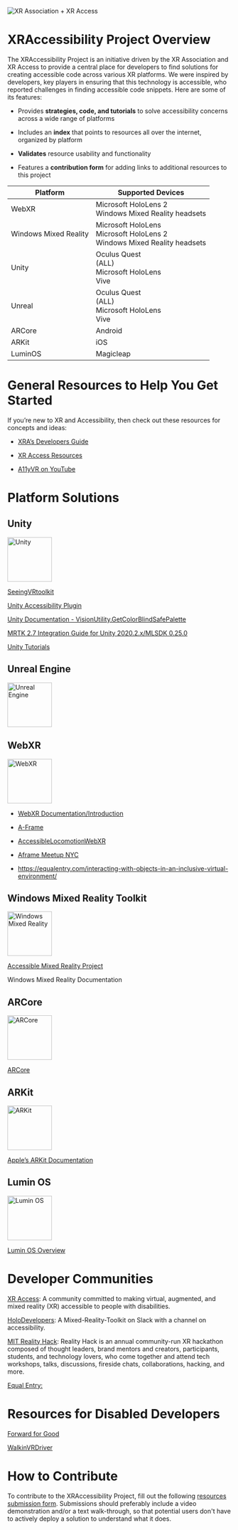 ![XR Association + XR Access](https://lh6.googleusercontent.com/u5j8_C0GylCfYpnbgZ5CN-QDg8ovDOmaaOn1_F-mmcZesfjLKCd5NM6Lh97fn0eEBDlciq7H1oTYu7lzWcNMDSZlPOCFYn51J1OSZxBN5OjsVfliqrqYTiM8-5W2IOmTzNVYn8yV=s0)
# XRAccessibility Project Overview
The XRAccessibility Project is an initiative driven by the XR Association and XR Access to provide a central place for developers to find solutions for creating accessible code across various XR platforms. We were inspired by developers, key players in ensuring that this technology is accessible, who reported challenges in finding accessible code snippets. Here are some of its features:

 - Provides **strategies, code, and tutorials** to solve accessibility
   concerns across a wide range of platforms 

 - Includes an **index** that points to resources all over the internet, organized by platform
   
  - **Validates** resource usability and functionality
 
 - Features a **contribution form** for adding links to additional resources to this project

| Platform              	| Supported Devices                                                            	|
|-----------------------	|------------------------------------------------------------------------------	|
| WebXR                 	| Microsoft HoloLens 2<br>Windows Mixed Reality headsets                       	|
| Windows Mixed Reality 	| Microsoft HoloLens<br>Microsoft HoloLens 2<br>Windows Mixed Reality headsets 	|
| Unity                 	| Oculus Quest<br>(ALL)<br>Microsoft HoloLens<br>Vive                          	|
| Unreal                	| Oculus Quest<br>(ALL)<br>Microsoft HoloLens<br>Vive                          	|
| ARCore                	| Android                                                                      	|
| ARKit                 	| iOS                                                                          	|
| LuminOS               	| Magicleap                                                                    	|

# General Resources to Help You Get Started
If you’re new to XR and Accessibility, then check out these resources for concepts and ideas:

  

-   [XRA’s Developers Guide](https://xra.org/research/xra-developers-guide-accessibility-and-inclusive-design/)
    
-   [XR Access Resources](http://xraccess.org/resources/)
    
-   [A11yVR on YouTube](https://www.youtube.com/channel/UCqhCc1b6Cq69eg-iYeVKOog)

# Platform Solutions
## Unity

<a href="https://unity.com/"><img src="https://lh5.googleusercontent.com/-EP7EuF1yeBoIbMEa4GXgbjCS_xmRa5cRvzcGcFoD-duaIwWY1w1am95h8jf9s1iWyymykJBkTCC8yTzVPqg7iIA0QFFHFtSH-oZNJPFfsfYh9hFueBWzbpUroqsk7peri-q7tLw=s0" alt="Unity" height="100"></a>
  

[SeeingVRtoolkit](https://github.com/microsoft/seeingvrtoolkit)

[Unity Accessibility Plugin](https://github.com/mikrima/UnityAccessibilityPlugin)

[Unity Documentation - VisionUtility.GetColorBlindSafePalette](https://docs.unity3d.com/ScriptReference/Accessibility.VisionUtility.GetColorBlindSafePalette.html)

[MRTK 2.7 Integration Guide for Unity 2020.2.x/MLSDK 0.25.0](https://github.com/magicleap/MRTK-MagicLeap)

[Unity Tutorials](https://learn.unity.com/)

  
  

## Unreal Engine
<a href="https://www.unrealengine.com/en-US/"><img src="https://www.screenskillsireland.ie/wp-content/uploads/2020/06/UE_Logo_Horizontal_Black.png" alt="Unreal Engine" height="100"></a>

## WebXR
<a href="https://immersiveweb.dev/"><img src="https://immersive-web.github.io/webxr-samples/media/logo/webxr-logo.svg" alt="WebXR" height="100"></a>

- [WebXR Documentation/Introduction](https://immersiveweb.dev/)

- [A-Frame](https://aframe.io/)

- [AccessibleLocomotionWebXR](https://github.com/rdub80/aframe-binary-controls)

- [Aframe Meetup NYC](https://roland-dubois.github.io/aframe-meetup-nyc/)

- https://equalentry.com/interacting-with-objects-in-an-inclusive-virtual-environment/

  

## Windows Mixed Reality Toolkit
<a href="https://docs.microsoft.com/en-us/windows/mixed-reality/mrtk-unity/?view=mrtkunity-2021-05"><img src="https://lh5.googleusercontent.com/n3CzfFes1xQHqpIwhZzBRN6KTI13oF6jcXeejArEOdKcATaOJ3_F97TtpU5u5mENyBxV94HHWvfej4pbytPQMocgwO2ulrH1-a-ckcgkaccSuWnuNKBbMVJy_UwXeWugmQjtt5ec=s0" alt="Windows Mixed Reality" height="100"></a>
  

[Accessible Mixed Reality Project](https://www.microsoft.com/en-us/research/project/accessible-mixed-realityanast/)

Windows Mixed Reality Documentation

  



## ARCore  
<a href="https://developers.google.com/ar"><img src="https://lh5.googleusercontent.com/LUJl3XvZqfOZ_xXXijUpITswTFnl1w8fzRC4VVw3EiCy21uiJvvZftxrr_GvJEGDYjQBhtPCZLH6FQWec2TYHs4pPLVKnOZr4txM4BwsrsWxY-1tF_0YspVvVGS--U9MRoeVwVrH=s0" alt="ARCore" height="100"></a>

[ARCore](https://developers.google.com/ar)

## ARKit

<a href="https://developer.apple.com/augmented-reality/arkit/"><img src="https://lh3.googleusercontent.com/N1pUTIqcv9JUqgpaOCj1REfepYnuWr8z_NxY1scNuBHrTtlXdmxOXdJjKXdyMu-xj9AzfGbr74BXAMbS4q-ZS6GB-SLvXilmx4Othe5Bf8WhJbSuMZAI1wgBp-9ys9sDKf_4iB_5=s0" alt="ARKit" height="100"></a>

[Apple’s ARKit Documentation](https://developer.apple.com/documentation/arkit)

  
  ## Lumin OS

<a href="https://developer.magicleap.com/en-us/learn/guides/lumin-os-overview"><img src="https://lh5.googleusercontent.com/DXsv8lzxvge2KjYrjdFGO_fpxNzgcsFFe9I7atY__ArnbSABB-CUJj2TQTNOZk3EveVg90rIEjth5y0Yt2fx6m0cLyzvBvrPvYpqAbZ5mgJOP-ae1lXBGz7JxPv-F7LhgpGvYUp3=s0" alt="Lumin OS" height="100"></a>
  

[Lumin OS Overview](https://developer.magicleap.com/en-us/learn/guides/lumin-os-overview)


# Developer Communities

  

[XR Access](https://xraccess.org/): A community committed to making virtual, augmented, and mixed reality (XR) accessible to people with disabilities.

  

[HoloDevelopers](https://holodevelopersslack.azurewebsites.net/): A Mixed-Reality-Toolkit on Slack with a channel on accessibility.

  

[MIT Reality Hack](https://www.mitrealityhack.com/): Reality Hack is an annual community-run XR hackathon composed of thought leaders, brand mentors and creators, participants, students, and technology lovers, who come together and attend tech workshops, talks, discussions, fireside chats, collaborations, hacking, and more.

  

[Equal Entry:](https://equalentry.com/category/ar-vr-xr/)

  
  
  

# Resources for Disabled Developers

  

[Forward for Good](https://www.verizonforwardforgood.com/)

[WalkinVRDriver](https://www.walkinvrdriver.com/)

  

# How to Contribute

  

To contribute to the XRAccessibility Project, fill out the following [resources submission form](https://docs.google.com/forms/d/e/1FAIpQLScpJxyqTgY68ilw9dVAtHpivp2ks4TR7W7szmaC2ytLTFJ3mA/viewform?usp=sf_link).  Submissions should preferably include a video demonstration and/or a text walk-through, so that potential users don't have to actively deploy a solution to understand what it does.
